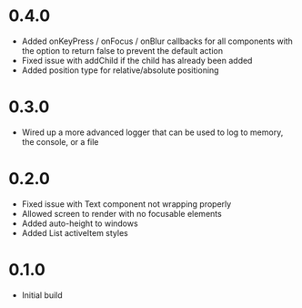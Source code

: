 # 0.4.0

-   Added onKeyPress / onFocus / onBlur callbacks for all components with the option to return false to prevent the default action
-   Fixed issue with addChild if the child has already been added
-   Added position type for relative/absolute positioning

# 0.3.0

-   Wired up a more advanced logger that can be used to log to memory, the console, or a file

# 0.2.0

-   Fixed issue with Text component not wrapping properly
-   Allowed screen to render with no focusable elements
-   Added auto-height to windows
-   Added List activeItem styles

# 0.1.0

-   Initial build
